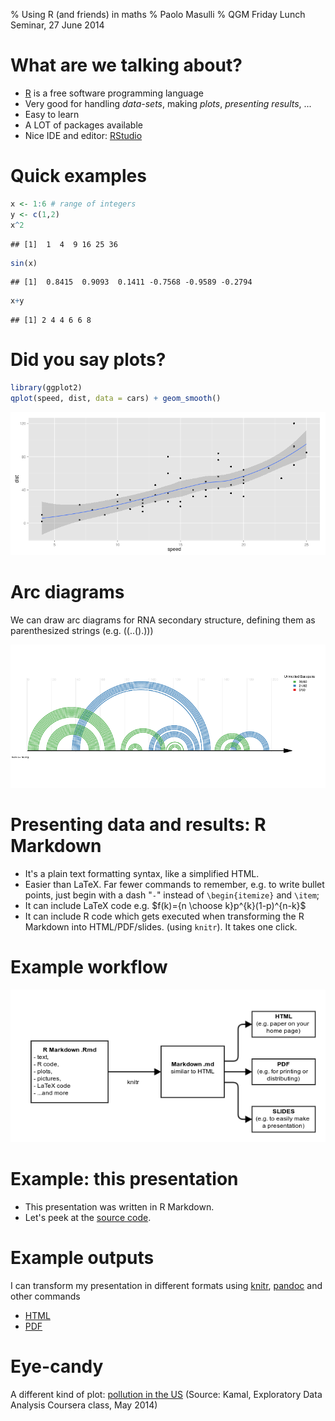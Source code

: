 % Using R (and friends) in maths
% Paolo Masulli
% QGM Friday Lunch Seminar, 27 June 2014



# What are we talking about?

- [R](http://www.r-project.org/) is a free software programming language
- Very good for handling *data-sets*, making *plots*, *presenting results*, ...
- Easy to learn
- A LOT of packages available
- Nice IDE and editor: [RStudio](http://www.rstudio.org/)


# Quick examples


```r
x <- 1:6 # range of integers
y <- c(1,2)
x^2
```

```
## [1]  1  4  9 16 25 36
```

```r
sin(x)
```

```
## [1]  0.8415  0.9093  0.1411 -0.7568 -0.9589 -0.2794
```

```r
x+y
```

```
## [1] 2 4 4 6 6 8
```

# Did you say plots?


```r
library(ggplot2)
qplot(speed, dist, data = cars) + geom_smooth()
```

![A scatterplot of `cars`](figure/graphics.png) 

# Arc diagrams

We can draw arc diagrams for RNA secondary structure, defining them as parenthesized strings (e.g. ((..().)))

![Arc diagram](figure/unnamed-chunk-1.png) 


# Presenting data and results: R Markdown

- It's a plain text formatting syntax, like a simplified HTML.
- Easier than LaTeX. Far fewer commands to remember, e.g. to write bullet points, just begin with a dash "`-`" instead of `\begin{itemize}` and `\item`;
- It can include LaTeX code e.g. 
$f(k)={n \choose k}p^{k}(1-p)^{n-k}$
- It can include R code which gets executed when transforming the R Markdown into HTML/PDF/slides. (using `knitr`). It takes one click.

# Example workflow

![](figure/workflow.png)


# Example: this presentation

- This presentation was written in R Markdown.
- Let's peek at the [source code](R_in_maths.Rmd).

# Example outputs

 I can transform my presentation in different formats using [knitr](http://yihui.name/knitr/), [pandoc](http://johnmacfarlane.net/pandoc/) and other commands 
- [HTML](R_in_maths.html)
- [PDF](R_in_maths.pdf)

# Eye-candy

A different kind of plot: [pollution in the US](choropleth_county.png) (Source: Kamal, Exploratory Data Analysis Coursera class, May 2014)
